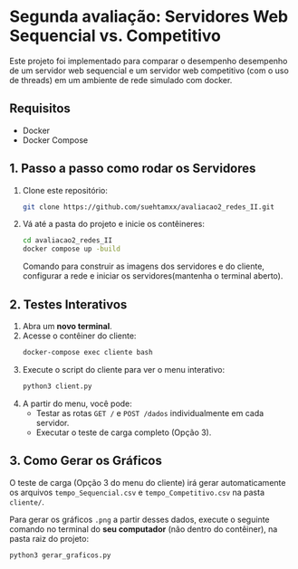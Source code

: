 # Segunda avaliação: Servidores Web Sequencial vs. Competitivo

Este projeto foi implementado para comparar o desempenho desempenho de um servidor web sequencial e um servidor web competitivo (com o uso de threads) em um ambiente de rede simulado com docker.

## Requisitos
* Docker
* Docker Compose

## 1. Passo a passo como rodar os Servidores

1. Clone este repositório:
   ```bash
   git clone https://github.com/suehtamxx/avaliacao2_redes_II.git
   ```
2. Vá até a pasta do projeto e inicie os contêineres:
   ```bash
   cd avaliacao2_redes_II
   docker compose up -build
   ```
   Comando para construir as imagens dos servidores e do cliente, configurar a rede e iniciar os servidores(mantenha o terminal aberto).

## 2. Testes Interativos

1.  Abra um **novo terminal**.
2.  Acesse o contêiner do cliente:
    ```bash
    docker-compose exec cliente bash
    ```
3.  Execute o script do cliente para ver o menu interativo:
    ```bash
    python3 client.py
    ```
4.  A partir do menu, você pode:
    * Testar as rotas `GET /` e `POST /dados` individualmente em cada servidor.
    * Executar o teste de carga completo (Opção 3).

## 3. Como Gerar os Gráficos

O teste de carga (Opção 3 do menu do cliente) irá gerar automaticamente os arquivos `tempo_Sequencial.csv` e `tempo_Competitivo.csv` na pasta `cliente/`.

Para gerar os gráficos `.png` a partir desses dados, execute o seguinte comando no terminal do **seu computador** (não dentro do contêiner), na pasta raiz do projeto:

```bash
python3 gerar_graficos.py
